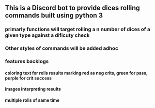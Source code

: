 ## This is a Discord bot to provide dices rolling commands built using python 3

### primarly functions will target rolling a n number of dices of a given type against a dificuty check

### Other styles of commands will be added adhoc

### features backlogs

#### coloring text for rolls results marking red as neg crits, green for pass, purple for crit success

#### images interpreting results

#### multiple rolls of same time
